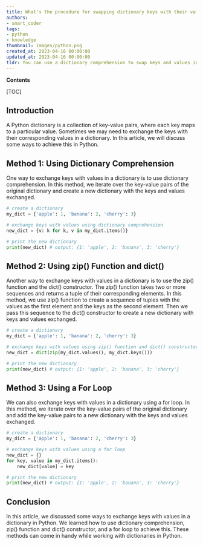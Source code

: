 ```yaml
---
title: What's the procedure for swapping dictionary keys with their values?
authors:
- smart_coder
tags:
- python
- knowledge
thumbnail: images/python.png
created_at: 2023-04-16 00:00:00
updated_at: 2023-04-16 00:00:00
tldr: You can use a dictionary comprehension to swap keys and values in a dictionary.
---
```


**Contents**

[TOC]

## Introduction
A Python dictionary is a collection of key-value pairs, where each key maps to a particular value. Sometimes we may need to exchange the keys with their corresponding values in a dictionary. In this article, we will discuss some ways to achieve this in Python.

## Method 1: Using Dictionary Comprehension
One way to exchange keys with values in a dictionary is to use dictionary comprehension. In this method, we iterate over the key-value pairs of the original dictionary and create a new dictionary with the keys and values exchanged.

```python
# create a dictionary
my_dict = {'apple': 1, 'banana': 2, 'cherry': 3}

# exchange keys with values using dictionary comprehension
new_dict = {v: k for k, v in my_dict.items()}

# print the new dictionary
print(new_dict) # output: {1: 'apple', 2: 'banana', 3: 'cherry'}
```

## Method 2: Using zip() Function and dict()
Another way to exchange keys with values in a dictionary is to use the zip() function and the dict() constructor. The zip() function takes two or more sequences and returns a tuple of their corresponding elements. In this method, we use zip() function to create a sequence of tuples with the values as the first element and the keys as the second element. Then we pass this sequence to the dict() constructor to create a new dictionary with keys and values exchanged.

```python
# create a dictionary
my_dict = {'apple': 1, 'banana': 2, 'cherry': 3}

# exchange keys with values using zip() function and dict() constructor
new_dict = dict(zip(my_dict.values(), my_dict.keys()))

# print the new dictionary
print(new_dict) # output: {1: 'apple', 2: 'banana', 3: 'cherry'}
```

## Method 3: Using a For Loop
We can also exchange keys with values in a dictionary using a for loop. In this method, we iterate over the key-value pairs of the original dictionary and add the key-value pairs to a new dictionary with the keys and values exchanged.

```python
# create a dictionary
my_dict = {'apple': 1, 'banana': 2, 'cherry': 3}

# exchange keys with values using a for loop
new_dict = {}
for key, value in my_dict.items():
    new_dict[value] = key

# print the new dictionary
print(new_dict) # output: {1: 'apple', 2: 'banana', 3: 'cherry'}
```

## Conclusion
In this article, we discussed some ways to exchange keys with values in a dictionary in Python. We learned how to use dictionary comprehension, zip() function and dict() constructor, and a for loop to achieve this. These methods can come in handy while working with dictionaries in Python.
